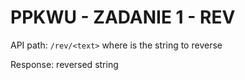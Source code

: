 # PPKWU - ZADANIE 1 - REV

API path: `/rev/<text>` where <text> is the string to reverse

Response: reversed string
